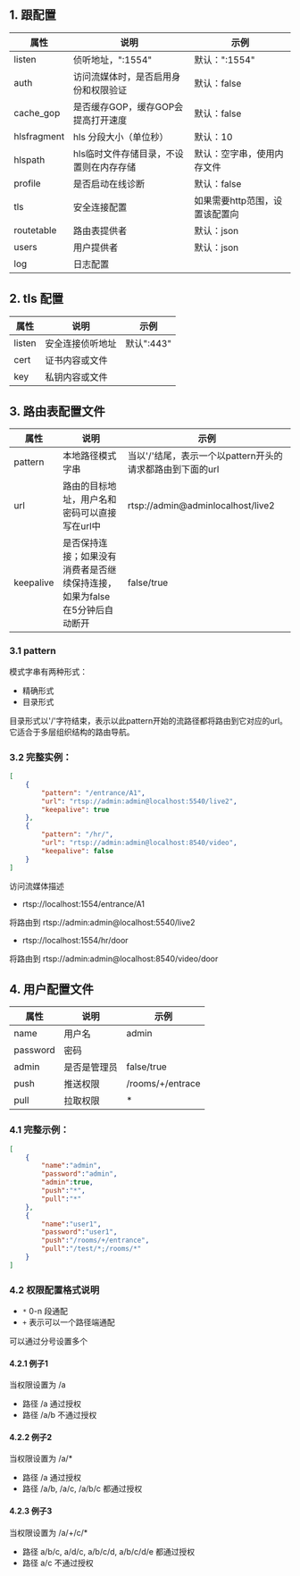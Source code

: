 ## 1. 跟配置
属性 | 说明 |  示例  
-|-|-
listen | 侦听地址，":1554" | 默认：":1554" |
auth | 访问流媒体时，是否启用身份和权限验证 |默认：false |
cache_gop | 是否缓存GOP，缓存GOP会提高打开速度|默认：false |
hlsfragment | hls 分段大小（单位秒）| 默认：10 |
hlspath | hls临时文件存储目录，不设置则在内存存储|默认：空字串，使用内存文件 |
profile | 是否启动在线诊断|默认：false |
tls | 安全连接配置 |如果需要http范围，设置该配置向 |
routetable | 路由表提供者 | 默认：json|
users | 用户提供者 |默认：json |
log | 日志配置 | |

## 2. tls 配置
属性 | 说明 |  示例  
-|-|-
listen | 安全连接侦听地址 |默认":443" |
cert | 证书内容或文件 | |
key | 私钥内容或文件 | |

## 3. 路由表配置文件
属性 | 说明 |  示例  
-|-|-
pattern | 本地路径模式字串 | 当以'/'结尾，表示一个以pattern开头的请求都路由到下面的url |
url | 路由的目标地址，用户名和密码可以直接写在url中 | rtsp://admin@adminlocalhost/live2 |
keepalive | 是否保持连接；如果没有消费者是否继续保持连接，如果为false在5分钟后自动断开 | false/true |

### 3.1 pattern
模式字串有两种形式：
+ 精确形式
+ 目录形式

目录形式以'/'字符结束，表示以此pattern开始的流路径都将路由到它对应的url。它适合于多层组织结构的路由导航。
### 3.2 完整实例：
``` json
[
	{
        "pattern": "/entrance/A1",
        "url": "rtsp://admin:admin@localhost:5540/live2",
		"keepalive": true
    },
    {
        "pattern": "/hr/",
        "url": "rtsp://admin:admin@localhost:8540/video",
		"keepalive": false
	}
]
```


访问流媒体描述
+ rtsp://localhost:1554/entrance/A1

将路由到 rtsp://admin:admin@localhost:5540/live2
+ rtsp://localhost:1554/hr/door

将路由到 rtsp://admin:admin@localhost:8540/video/door

## 4. 用户配置文件
属性 | 说明 |  示例  
-|-|-
name | 用户名 | admin |
password | 密码 |  |
admin | 是否是管理员 | false/true |
push | 推送权限 | /rooms/+/entrace |
pull | 拉取权限 | * |

### 4.1 完整示例：
``` json
[
    {
        "name":"admin",
        "password":"admin",
        "admin":true,
        "push":"*",
        "pull":"*"
    },
    {
        "name":"user1",
        "password":"user1",
        "push":"/rooms/+/entrance",
        "pull":"/test/*;/rooms/*"
    }
]
```

### 4.2 权限配置格式说明
+ `*` 0-n 段通配
+ `+` 表示可以一个路径端通配

可以通过分号设置多个
#### 4.2.1 例子1
当权限设置为 /a
+ 路径 /a 通过授权
+ 路径 /a/b 不通过授权

#### 4.2.2 例子2
当权限设置为 /a/*
+ 路径 /a 通过授权
+ 路径 /a/b, /a/c, /a/b/c 都通过授权

#### 4.2.3 例子3
当权限设置为 /a/+/c/*
+ 路径 a/b/c, a/d/c, a/b/c/d, a/b/c/d/e 都通过授权
+ 路径 a/c 不通过授权
